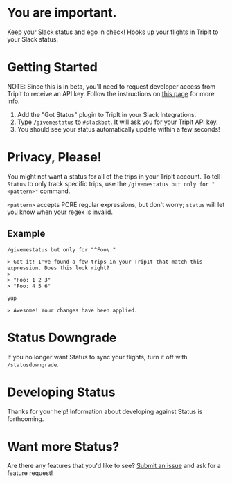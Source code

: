 # You are important.

Keep your Slack status and ego in check! Hooks up your flights in Tripit to your Slack status.

# Getting Started

NOTE: Since this is in beta, you'll need to request developer access from TripIt to receive an API
key. Follow the instructions on [this page](https://www.tripit.com/developer) for more info.

1. Add the "Got Status" plugin to TripIt in your Slack Integrations.
2. Type `/givemestatus` to `#slackbot`. It will ask you for your TripIt API key.
3. You should see your status automatically update within a few seconds!

# Privacy, Please!

You might not want a status for all of the trips in your TripIt account. To tell `Status` to
only track specific trips, use the `/givemestatus but only for "<pattern>"` command.

`<pattern>` accepts PCRE regular expressions, but don't worry; `status` will let you know when your
regex is invalid.

## Example

```
/givemestatus but only for "^Foo\:"

> Got it! I've found a few trips in your TripIt that match this expression. Does this look right?
>
> "Foo: 1 2 3"
> "Foo: 4 5 6"

yup

> Awesome! Your changes have been applied.
```

# Status Downgrade

If you no longer want Status to sync your flights, turn it off with `/statusdowngrade`.

# Developing Status

Thanks for your help! Information about developing against Status is forthcoming.

# Want more Status?

Are there any features that you'd like to see? [Submit an
issue](https://github.com/carlosonunez/status/issues/new) and ask for a feature request!
